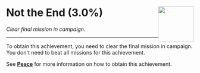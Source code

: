 # Not the End (3.0%) <img style="float: right;" src="https://cdn.akamai.steamstatic.com/steamcommunity/public/images/apps/620980/bfa4d78e680ee50386e1a0dd5b87aecead55d74e.jpg" width="96" height="96">

_Clear final mission in campaign._

---

To obtain this achievement, you need to clear the final mission in campaign. You don't need to beat all missions for this achievement.

See [**Peace**](Peace.md) for more information on how to obtain this achievement.
